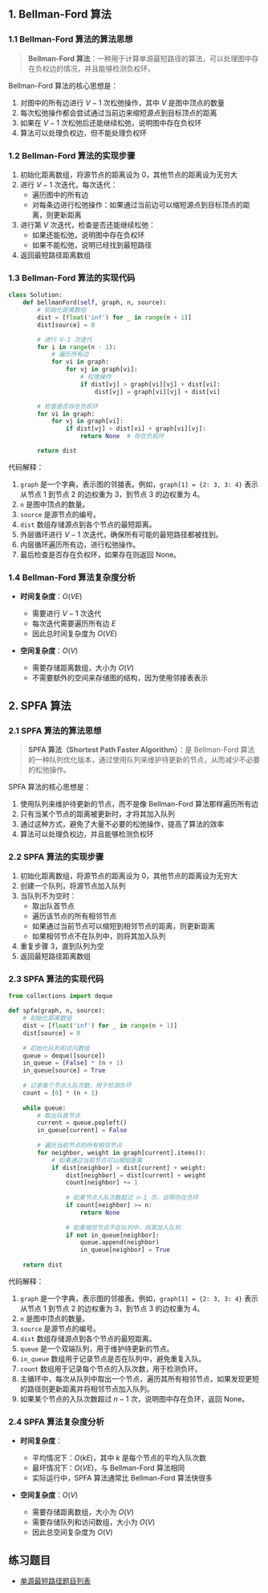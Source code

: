 ## 1. Bellman-Ford 算法

### 1.1 Bellman-Ford 算法的算法思想

> **Bellman-Ford 算法**：一种用于计算单源最短路径的算法，可以处理图中存在负权边的情况，并且能够检测负权环。

Bellman-Ford 算法的核心思想是：
1. 对图中的所有边进行 $V-1$ 次松弛操作，其中 $V$ 是图中顶点的数量
2. 每次松弛操作都会尝试通过当前边来缩短源点到目标顶点的距离
3. 如果在 $V-1$ 次松弛后还能继续松弛，说明图中存在负权环
4. 算法可以处理负权边，但不能处理负权环

### 1.2 Bellman-Ford 算法的实现步骤

1. 初始化距离数组，将源节点的距离设为 $0$，其他节点的距离设为无穷大
2. 进行 $V-1$ 次迭代，每次迭代：
   - 遍历图中的所有边
   - 对每条边进行松弛操作：如果通过当前边可以缩短源点到目标顶点的距离，则更新距离
3. 进行第 $V$ 次迭代，检查是否还能继续松弛：
   - 如果还能松弛，说明图中存在负权环
   - 如果不能松弛，说明已经找到最短路径
4. 返回最短路径距离数组

### 1.3 Bellman-Ford 算法的实现代码

```python
class Solution:
    def bellmanFord(self, graph, n, source):
        # 初始化距离数组
        dist = [float('inf') for _ in range(n + 1)]
        dist[source] = 0

        # 进行 V-1 次迭代
        for i in range(n - 1):
            # 遍历所有边
            for vi in graph:
                for vj in graph[vi]:
                    # 松弛操作
                    if dist[vj] > graph[vi][vj] + dist[vi]:
                        dist[vj] = graph[vi][vj] + dist[vi]

        # 检查是否存在负权环
        for vi in graph:
            for vj in graph[vi]:
                if dist[vj] > dist[vi] + graph[vi][vj]:
                    return None  # 存在负权环

        return dist
```

代码解释：

1. `graph` 是一个字典，表示图的邻接表。例如，`graph[1] = {2: 3, 3: 4}` 表示从节点 1 到节点 2 的边权重为 3，到节点 3 的边权重为 4。
2. `n` 是图中顶点的数量。
3. `source` 是源节点的编号。
4. `dist` 数组存储源点到各个节点的最短距离。
5. 外层循环进行 $V-1$ 次迭代，确保所有可能的最短路径都被找到。
6. 内层循环遍历所有边，进行松弛操作。
7. 最后检查是否存在负权环，如果存在则返回 None。

### 1.4 Bellman-Ford 算法复杂度分析

- **时间复杂度**：$O(VE)$
  - 需要进行 $V-1$ 次迭代
  - 每次迭代需要遍历所有边 $E$
  - 因此总时间复杂度为 $O(VE)$

- **空间复杂度**：$O(V)$
  - 需要存储距离数组，大小为 $O(V)$
  - 不需要额外的空间来存储图的结构，因为使用邻接表表示


## 2. SPFA 算法

### 2.1 SPFA 算法的算法思想

> **SPFA 算法（Shortest Path Faster Algorithm）**：是 Bellman-Ford 算法的一种队列优化版本，通过使用队列来维护待更新的节点，从而减少不必要的松弛操作。

SPFA 算法的核心思想是：
1. 使用队列来维护待更新的节点，而不是像 Bellman-Ford 算法那样遍历所有边
2. 只有当某个节点的距离被更新时，才将其加入队列
3. 通过这种方式，避免了大量不必要的松弛操作，提高了算法的效率
4. 算法可以处理负权边，并且能够检测负权环

### 2.2 SPFA 算法的实现步骤

1. 初始化距离数组，将源节点的距离设为 $0$，其他节点的距离设为无穷大
2. 创建一个队列，将源节点加入队列
3. 当队列不为空时：
   - 取出队首节点
   - 遍历该节点的所有相邻节点
   - 如果通过当前节点可以缩短到相邻节点的距离，则更新距离
   - 如果相邻节点不在队列中，则将其加入队列
4. 重复步骤 3，直到队列为空
5. 返回最短路径距离数组

### 2.3 SPFA 算法的实现代码

```python
from collections import deque

def spfa(graph, n, source):
    # 初始化距离数组
    dist = [float('inf') for _ in range(n + 1)]
    dist[source] = 0
    
    # 初始化队列和访问数组
    queue = deque([source])
    in_queue = [False] * (n + 1)
    in_queue[source] = True
    
    # 记录每个节点入队次数，用于检测负环
    count = [0] * (n + 1)
    
    while queue:
        # 取出队首节点
        current = queue.popleft()
        in_queue[current] = False
        
        # 遍历当前节点的所有相邻节点
        for neighbor, weight in graph[current].items():
            # 如果通过当前节点可以缩短距离
            if dist[neighbor] > dist[current] + weight:
                dist[neighbor] = dist[current] + weight
                count[neighbor] += 1
                
                # 如果节点入队次数超过 n-1 次，说明存在负环
                if count[neighbor] >= n:
                    return None
                
                # 如果相邻节点不在队列中，将其加入队列
                if not in_queue[neighbor]:
                    queue.append(neighbor)
                    in_queue[neighbor] = True
    
    return dist
```

代码解释：

1. `graph` 是一个字典，表示图的邻接表。例如，`graph[1] = {2: 3, 3: 4}` 表示从节点 1 到节点 2 的边权重为 3，到节点 3 的边权重为 4。
2. `n` 是图中顶点的数量。
3. `source` 是源节点的编号。
4. `dist` 数组存储源点到各个节点的最短距离。
5. `queue` 是一个双端队列，用于维护待更新的节点。
6. `in_queue` 数组用于记录节点是否在队列中，避免重复入队。
7. `count` 数组用于记录每个节点的入队次数，用于检测负环。
8. 主循环中，每次从队列中取出一个节点，遍历其所有相邻节点，如果发现更短的路径则更新距离并将相邻节点加入队列。
9. 如果某个节点的入队次数超过 $n-1$ 次，说明图中存在负环，返回 None。

### 2.4 SPFA 算法复杂度分析

- **时间复杂度**：
  - 平均情况下：$O(kE)$，其中 $k$ 是每个节点的平均入队次数
  - 最坏情况下：$O(VE)$，与 Bellman-Ford 算法相同
  - 实际运行中，SPFA 算法通常比 Bellman-Ford 算法快很多

- **空间复杂度**：$O(V)$
  - 需要存储距离数组，大小为 $O(V)$
  - 需要存储队列和访问数组，大小为 $O(V)$
  - 因此总空间复杂度为 $O(V)$

## 练习题目

- [单源最短路径题目列表](https://github.com/itcharge/AlgoNote/blob/main/docs/00_preface/00_06_categories_list.md#%E5%8D%95%E6%BA%90%E6%9C%80%E7%9F%AD%E8%B7%AF%E5%BE%84%E9%A2%98%E7%9B%AE)